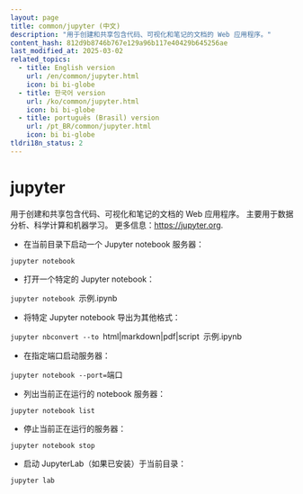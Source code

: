 ```yaml
---
layout: page
title: common/jupyter (中文)
description: "用于创建和共享包含代码、可视化和笔记的文档的 Web 应用程序。"
content_hash: 812d9b8746b767e129a96b117e40429b645256ae
last_modified_at: 2025-03-02
related_topics:
  - title: English version
    url: /en/common/jupyter.html
    icon: bi bi-globe
  - title: 한국어 version
    url: /ko/common/jupyter.html
    icon: bi bi-globe
  - title: português (Brasil) version
    url: /pt_BR/common/jupyter.html
    icon: bi bi-globe
tldri18n_status: 2
---
```

# jupyter

用于创建和共享包含代码、可视化和笔记的文档的 Web 应用程序。
主要用于数据分析、科学计算和机器学习。
更多信息：<https://jupyter.org>.

- 在当前目录下启动一个 Jupyter notebook 服务器：

`jupyter notebook`

- 打开一个特定的 Jupyter notebook：

`jupyter notebook `<span class="tldr-var badge badge-pill bg-dark-lm bg-white-dm text-white-lm text-dark-dm font-weight-bold">示例.ipynb</span>

- 将特定 Jupyter notebook 导出为其他格式：

`jupyter nbconvert --to `<span class="tldr-var badge badge-pill bg-dark-lm bg-white-dm text-white-lm text-dark-dm font-weight-bold">html|markdown|pdf|script</span>` `<span class="tldr-var badge badge-pill bg-dark-lm bg-white-dm text-white-lm text-dark-dm font-weight-bold">示例.ipynb</span>

- 在指定端口启动服务器：

`jupyter notebook --port=`<span class="tldr-var badge badge-pill bg-dark-lm bg-white-dm text-white-lm text-dark-dm font-weight-bold">端口</span>

- 列出当前正在运行的 notebook 服务器：

`jupyter notebook list`

- 停止当前正在运行的服务器：

`jupyter notebook stop`

- 启动 JupyterLab（如果已安装）于当前目录：

`jupyter lab`
